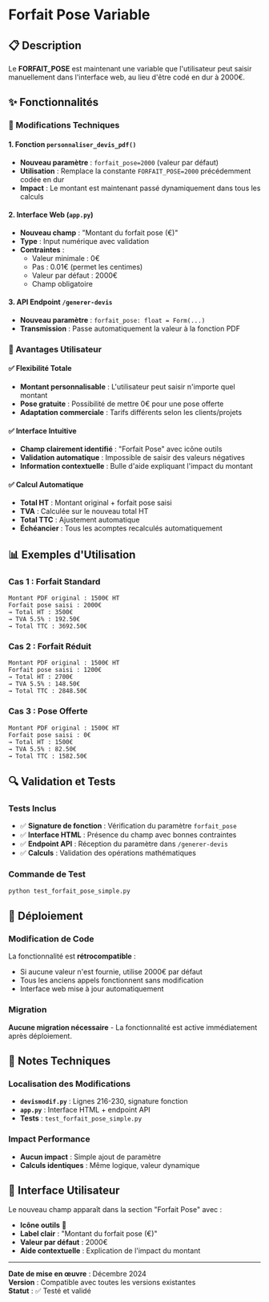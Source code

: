 # Forfait Pose Variable

## 📋 Description
Le **FORFAIT_POSE** est maintenant une variable que l'utilisateur peut saisir manuellement dans l'interface web, au lieu d'être codé en dur à 2000€.

## ✨ Fonctionnalités

### 🔧 Modifications Techniques

#### 1. Fonction `personnaliser_devis_pdf()` 
- **Nouveau paramètre** : `forfait_pose=2000` (valeur par défaut)
- **Utilisation** : Remplace la constante `FORFAIT_POSE=2000` précédemment codée en dur
- **Impact** : Le montant est maintenant passé dynamiquement dans tous les calculs

#### 2. Interface Web (`app.py`)
- **Nouveau champ** : "Montant du forfait pose (€)"
- **Type** : Input numérique avec validation
- **Contraintes** :
  - Valeur minimale : 0€
  - Pas : 0.01€ (permet les centimes)
  - Valeur par défaut : 2000€
  - Champ obligatoire

#### 3. API Endpoint `/generer-devis`
- **Nouveau paramètre** : `forfait_pose: float = Form(...)`
- **Transmission** : Passe automatiquement la valeur à la fonction PDF

### 🎯 Avantages Utilisateur

#### ✅ Flexibilité Totale
- **Montant personnalisable** : L'utilisateur peut saisir n'importe quel montant
- **Pose gratuite** : Possibilité de mettre 0€ pour une pose offerte
- **Adaptation commerciale** : Tarifs différents selon les clients/projets

#### ✅ Interface Intuitive
- **Champ clairement identifié** : "Forfait Pose" avec icône outils
- **Validation automatique** : Impossible de saisir des valeurs négatives
- **Information contextuelle** : Bulle d'aide expliquant l'impact du montant

#### ✅ Calcul Automatique
- **Total HT** : Montant original + forfait pose saisi
- **TVA** : Calculée sur le nouveau total HT
- **Total TTC** : Ajustement automatique
- **Échéancier** : Tous les acomptes recalculés automatiquement

## 📊 Exemples d'Utilisation

### Cas 1 : Forfait Standard
```
Montant PDF original : 1500€ HT
Forfait pose saisi : 2000€
→ Total HT : 3500€
→ TVA 5.5% : 192.50€
→ Total TTC : 3692.50€
```

### Cas 2 : Forfait Réduit
```
Montant PDF original : 1500€ HT
Forfait pose saisi : 1200€
→ Total HT : 2700€
→ TVA 5.5% : 148.50€
→ Total TTC : 2848.50€
```

### Cas 3 : Pose Offerte
```
Montant PDF original : 1500€ HT
Forfait pose saisi : 0€
→ Total HT : 1500€
→ TVA 5.5% : 82.50€
→ Total TTC : 1582.50€
```

## 🔍 Validation et Tests

### Tests Inclus
- ✅ **Signature de fonction** : Vérification du paramètre `forfait_pose`
- ✅ **Interface HTML** : Présence du champ avec bonnes contraintes
- ✅ **Endpoint API** : Réception du paramètre dans `/generer-devis`
- ✅ **Calculs** : Validation des opérations mathématiques

### Commande de Test
```bash
python test_forfait_pose_simple.py
```

## 🚀 Déploiement

### Modification de Code
La fonctionnalité est **rétrocompatible** :
- Si aucune valeur n'est fournie, utilise 2000€ par défaut
- Tous les anciens appels fonctionnent sans modification
- Interface web mise à jour automatiquement

### Migration
**Aucune migration nécessaire** - La fonctionnalité est active immédiatement après déploiement.

## 📝 Notes Techniques

### Localisation des Modifications
- **`devismodif.py`** : Lignes 216-230, signature fonction
- **`app.py`** : Interface HTML + endpoint API
- **Tests** : `test_forfait_pose_simple.py`

### Impact Performance
- **Aucun impact** : Simple ajout de paramètre
- **Calculs identiques** : Même logique, valeur dynamique

## 🎨 Interface Utilisateur

Le nouveau champ apparaît dans la section "Forfait Pose" avec :
- **Icône outils** 🔧
- **Label clair** : "Montant du forfait pose (€)"
- **Valeur par défaut** : 2000€
- **Aide contextuelle** : Explication de l'impact du montant

---

**Date de mise en œuvre** : Décembre 2024  
**Version** : Compatible avec toutes les versions existantes  
**Statut** : ✅ Testé et validé 